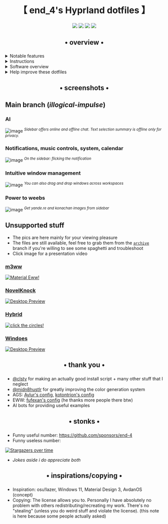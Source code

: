 <div align="center">
    <h1>【 end_4's Hyprland dotfiles 】</h1>
    <h3></h3>
</div>

<div align="center">

![](https://img.shields.io/github/last-commit/end-4/dots-hyprland?&style=for-the-badge&color=FFB1C8&logoColor=D9E0EE&labelColor=292324)
![](https://img.shields.io/github/stars/end-4/dots-hyprland?style=for-the-badge&logo=andela&color=FFB686&logoColor=D9E0EE&labelColor=292324)
[![](https://img.shields.io/github/repo-size/end-4/dots-hyprland?color=CAC992&label=SIZE&logo=googledrive&style=for-the-badge&logoColor=D9E0EE&labelColor=292324)](https://github.com/end-4/hyprland)
![](https://img.shields.io/badge/issues-skill-green?style=for-the-badge&color=CCE8E9&logoColor=D9E0EE&labelColor=292324)
</a>

</div>

<div align="center">
    <h2>• overview •</h2>
    <h3></h3>
</div>

 <details>
  <summary>Notable features</summary>

- **Overview**: Shows open apps. Type to search/calculate/run
- **AI**: Gemini, Ollama models and more with configuration
- **Autogenerated colors**: Accessible and beautiful Material colors based on wallpaper
- **Transparent installation**: Every command is shown before it's run
</details>
<details>
  <summary>Instructions</summary>

- **Prerequisite**: Your system works. That's it. You don't have to reinstall your system!
- **Automatic**, but guided and transparent, installation for Arch(-based) Linux:

```bash
bash <(curl -s "https://end-4.github.io/dots-hyprland-wiki/setup.sh")
```

- **Manual** installation, other distros and more:

  - See the [Wiki](https://end-4.github.io/dots-hyprland-wiki/en/i-i/01setup/)
  - (_Available in: English, Vietnamese, and Simplified Chinese. Translations are welcome._)

- **Default keybinds**: Parts similar to Windows and GNOME. Hit Super+/ for a list.
  <details>
    <summary>Here's an image, just in case...</summary>

  ![image](https://github.com/user-attachments/assets/dff2f842-5458-4f5a-89ec-3979095574de)

  </details>

</details>

<details>
  <summary>Software overview</summary>

| Software                                                                                   | Purpose                                                             |
| ------------------------------------------------------------------------------------------ | ------------------------------------------------------------------- |
| [Hyprland](https://github.com/hyprwm/hyprland)                                             | The compositor (for noobs, you can just call it a window manager)   |
| [AGS](https://github.com/Aylur/ags)                                                        | A GTK widget system, responsible for the status bar, sidebars, etc. |
| [Fuzzel](https://mark.stosberg.com/fuzzel-a-great-dmenu-and-rofi-altenrative-for-wayland/) | For clipboard and emoji picker                                      |

- For a more comprehensive list of dependencies, see [scriptdata/dependencies.conf](https://github.com/end-4/dots-hyprland/blob/main/scriptdata/dependencies.conf)
</details>

<details>
  <summary>Help improve these dotfiles</summary>

- Join the [discussions](https://github.com/end-4/dots-hyprland/discussions)
- If you'd like to suggest fixes or a new widget, feel free to [open an issue](https://github.com/end-4/dots-hyprland/issues/new/choose)
</details>

<div align="center">
    <h2>• screenshots •</h2>
    <h3></h3>
</div>

## Main branch (_illogical-impulse_)

### AI

![image](https://github.com/user-attachments/assets/9d7af13f-89ef-470d-ba78-d2288b79cf60)
_<sup>Sidebar offers online and offline chat. Text selection summary is offline only for privacy.</sup>_

### Notifications, music controls, system, calendar

![image](https://github.com/end-4/dots-hyprland/assets/97237370/406b72b6-fa38-4f0d-a6c4-4d7d5d5ddcb7)
_<sup>On the sidebar: flicking the notification</sup>_

### Intuitive window management

![image](https://github.com/user-attachments/assets/02983b9b-79ba-4c25-8717-90bef2357ae5)
_<sup>You can also drag and drop windows across workspaces</sup>_

### Power to weebs

![image](https://github.com/user-attachments/assets/bbb332ec-962a-4e88-a95b-486d0bd8ce76)
_<sup>Get yande.re and konachan images from sidebar</sup>_

## Unsupported stuff

- The pics are here mainly for your viewing pleasure
- The files are still available, feel free to grab them from the [`archive`](https://github.com/end-4/dots-hyprland/tree/archive) branch if you're willing to see some spaghetti and troubleshoot
- Click image for a presentation video

### [m3ww](https://github.com/end-4/dots-hyprland/tree/archive)

   <a href="https://streamable.com/85ch8x">
    <img src="https://github.com/end-4/dots-hyprland/assets/97237370/09533e64-b6d7-47eb-a840-ee90c6776adf" alt="Material Eww!">
   </a>

### [NovelKnock](https://github.com/end-4/dots-hyprland/tree/archive)

   <a href="https://streamable.com/7vo61k">
    <img src="https://github.com/end-4/dots-hyprland/assets/97237370/42903d03-bf6f-49d4-be7f-dd77e6cb389d" alt="Desktop Preview">
   </a>

### [Hybrid](https://github.com/end-4/dots-hyprland/tree/archive)

   <a href="https://streamable.com/4oogot">
    <img src="https://github.com/end-4/dots-hyprland/assets/97237370/190deb1e-f6f5-46ce-8cf0-9b39944c079d" alt="click the circles!">
   </a>

### [Windoes](https://github.com/end-4/dots-hyprland/tree/archive)

   <a href="https://streamable.com/5qx614">
    <img src="https://github.com/end-4/dots-hyprland/assets/97237370/b15317b1-f295-49f5-b90c-fb6328b8d886" alt="Desktop Preview">
   </a>

<div align="center">
    <h2>• thank you •</h2>
    <h3></h3>
</div>

- [@clsty](https://github.com/clsty) for making an actually good install script + many other stuff that I neglect
- [@midn8hustlr](https://github.com/midn8hustlr) for greatly improving the color generation system
- AGS: [Aylur's config](https://github.com/Aylur/dotfiles/tree/ags-pre-ts), [kotontrion's config](https://github.com/kotontrion/dotfiles)
- EWW: [fufexan's config](https://github.com/fufexan/dotfiles) (he thanks more people there btw)
- AI bots for providing useful examples

<div align="center">
    <h2>• stonks •</h2>
    <h3></h3>
</div>

- Funny useful number: https://github.com/sponsors/end-4
- Funny useless number:

[![Stargazers over time](https://starchart.cc/end-4/dots-hyprland.svg?variant=adaptive)](https://starchart.cc/end-4/dots-hyprland)

- _Jokes aside i do appreciate both_

<div align="center">
    <h2>• inspirations/copying •</h2>
    <h3></h3>
</div>

- Inspiration: osu!lazer, Windows 11, Material Design 3, AvdanOS (concept)
- Copying: The license allows you to. Personally I have absolutely no problem with others redistributing/recreating my work. There's no "stealing" (unless you do weird stuff and violate the license). (this note is here because some people actually asked)
